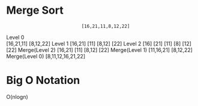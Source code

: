 # Merge Sort

                                [16,21,11,8,12,22]
Level 0                
                        [16,21,11]                [8,12,22]
Level 1
                    [16,21]        [11]        [8,12]        [22]
Level 2
                [16]    [21]    [11]       [8]    [12]    [22]
Merge(Level 2)
                    [16,21]   [11]             [8,12]   [22]
Merge(Level 1)
                        [11,16,21]                [8,12,22] 
Merge(Level 0)
                                [8,11,12,16,21,22]

# Big O Notation

O(nlogn)